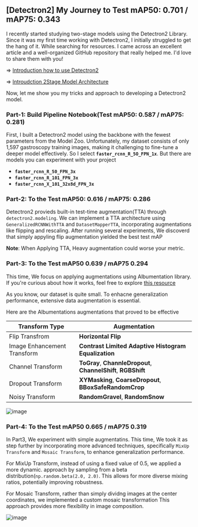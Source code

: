 ## [Detectron2] My Journey to Test mAP50: 0.701 / mAP75: 0.343

I recently started studying two-stage models using the Detectron2 Library. Since it was my first time working with Detectron2, I initially struggled to get the hang of it. While searching for resources. I came across an excellent article and a well-organized GitHub repository that really helped me. I'd love to share them with you!

=> [Introduction how to use Detectron2](https://github.com/PacktPublishing/Hands-On-Computer-Vision-with-Detectron2)

=> [Introudction 2Stage Model Architecture](https://medium.com/@hirotoschwert/digging-into-detectron-2-part-4-3d1436f91266)

Now, let me show you my tricks and approach to developing a Detectron2 model.

### Part-1: Build Pipeline Notebook(Test mAP50: 0.587 / mAP75: 0.281)

First, I built a Detectron2 model using the backbone with the fewest parameters from the Model Zoo. Unfortunately, my dataset consists of only 1,597 gastroscopy training images, making it challenging to fine-tune a deeper model effectively. 
So I select **`faster_rcnn_R_5O_FPN_1x`**. But there are models you can experiment with your project

- **`faster_rcnn_R_50_FPN_3x`**
- **`faster_rcnn_R_101_FPN_3x`**
- **`faster_rcnn_X_101_32x8d_FPN_3x`**

### Part-2: To the Test mAP50: 0.616 / mAP75: 0.286

Detectron2 provieds built-in test-time augmentation(TTA) through `detectron2.modeling`. We can implement a TTA architecture using `GeneralizedRCNNWithTTA` and `DatasetMapperTTA`, incorporating augmentations like flipping and rescaling. After running several experiments, We discoverd that simply appyling flip augmentation yielded the best test mAP

**Note**: When Applying TTA, Heavy augmentation could worse your metric. 

### Part-3: To the Test mAP50 0.639 / mAP75 0.294

This time, We focus on applying augmentations using Albumentation library. If you're curious about how it works, feel free to explore [this resource](https://explore.albumentations.ai/) 

As you know, our dataset is quite small. To enhacne generalization performance, extensive data augmentation is essential.

Here are the Albumentations augmentations that proved to be effective

| Transform Type      | Augmentation |
|----------------------|-------------|
|  Flip Transfrom | **Horizontal Flip**   |
|  Image Enhancement Transform  | **Contrast Limited Adaptive Histogram Equalization**   |
|  Channel Transform | **ToGray**, **ChannleDropout**, **ChannelShift**, **RGBShift**   |
|  Dropout Transform  | **XYMasking**, **CoarseDropout**, **BBoxSafeRandomCrop**  |
|  Noisy Transform  | **RandomGravel**, **RandomSnow**  |

![image](https://github.com/user-attachments/assets/dcc2f298-5d66-4960-8f88-8d3fa53a2e58)

### Part-4: To the Test mAP50 0.665 / mAP75 0.319

In Part3, We experiment with simple augmentatins. This time, We took it as step further by incorporating more advanced techniques, specifically `MixUp Transform` and `Mosaic Transform`, to enhance generalization performance. 

For MixUp Transform, instead of using a fixed value of 0.5, we applied a more dynamic. approach by sampling from a beta distribution(`np.random.beta(2.0, 2.0)`. This allows for more diverse mixing ratios, potentially improving robustness.

For Mosaic Transform, rather than simply dividng images at the center coordinates, we implemented a custom mosaic transformation This approach provides more flexibility in image composition.

![image](https://github.com/user-attachments/assets/fb09ae8c-0b67-4a5f-af38-00e701974c0f)
